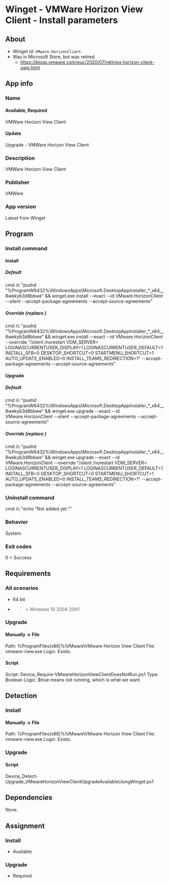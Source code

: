 # Winget - VMWare Horizon View Client - Install parameters
## About
* Winget id: ```VMware.HorizonClient```.
* Was in Microsoft Store, but was retired.
  * https://blogs.vmware.com/euc/2020/07/retiring-horizon-client-uwp.html

## App info
### Name
#### Available, Required
VMWare Horizon View Client
#### Update
Upgrade - VMWare Horizon View Client

### Description
VMWare Horizon View Client

### Publisher
VMWare

### App version
Latest from Winget


## Program
### Install command
#### Install
##### Default
cmd /c "pushd "%ProgramW6432%\WindowsApps\Microsoft.DesktopAppInstaller_*_x64__8wekyb3d8bbwe" && winget.exe install --exact --id VMware.HorizonClient --silent --accept-package-agreements --accept-source-agreements"
##### Override (replace <server>)
cmd /c "pushd "%ProgramW6432%\WindowsApps\Microsoft.DesktopAppInstaller_*_x64__8wekyb3d8bbwe" && winget.exe install --exact --id VMware.HorizonClient --override "/silent /norestart VDM_SERVER=<server> LOGINASCURRENTUSER_DISPLAY=1 LOGINASCURRENTUSER_DEFAULT=1 INSTALL_SFB=0 DESKTOP_SHORTCUT=0 STARTMENU_SHORTCUT=1 AUTO_UPDATE_ENABLED=0 INSTALL_TEAMS_REDIRECTION=1" --accept-package-agreements --accept-source-agreements"
#### Upgrade
##### Default
cmd /c "pushd "%ProgramW6432%\WindowsApps\Microsoft.DesktopAppInstaller_*_x64__8wekyb3d8bbwe" && winget.exe upgrade --exact --id VMware.HorizonClient --silent --accept-package-agreements --accept-source-agreements"
##### Override (replace <server>)
cmd /c "pushd "%ProgramW6432%\WindowsApps\Microsoft.DesktopAppInstaller_*_x64__8wekyb3d8bbwe" && winget.exe upgrade --exact --id VMware.HorizonClient --override "/silent /norestart VDM_SERVER=<server> LOGINASCURRENTUSER_DISPLAY=1 LOGINASCURRENTUSER_DEFAULT=1 INSTALL_SFB=0 DESKTOP_SHORTCUT=0 STARTMENU_SHORTCUT=1 AUTO_UPDATE_ENABLED=0 INSTALL_TEAMS_REDIRECTION=1" --accept-package-agreements --accept-source-agreements"

### Uninstall command
cmd /c "echo "Not added yet.""

### Behavior
System

### Exit codes
0 = Success


## Requirements
### All scenarios
* 64 bit
* >= Windows 10 2004 20H1

### Upgrade
#### Manually -> File
Path:  %ProgramFiles(x86)%\VMware\VMware Horizon View Client
File:  vmware-view.exe
Logic: Exists.
#### Script
Script: Device_Require-VMwareHorizonViewClientDoesNotRun.ps1
Type:   Boolean
Logic:  $true means not running, which is what we want.


## Detection
### Install
#### Manually -> File
Path:  %ProgramFiles(x86)%\VMware\VMware Horizon View Client
File:  vmware-view.exe
Logic: Exists.

### Upgrade
#### Script
Device_Detect-Upgrade_VMwareHorizonViewClientUpgradeAvailableUsingWinget.ps1


## Dependencies
None.


## Assignment
### Install
* Available

### Upgrade
* Required
